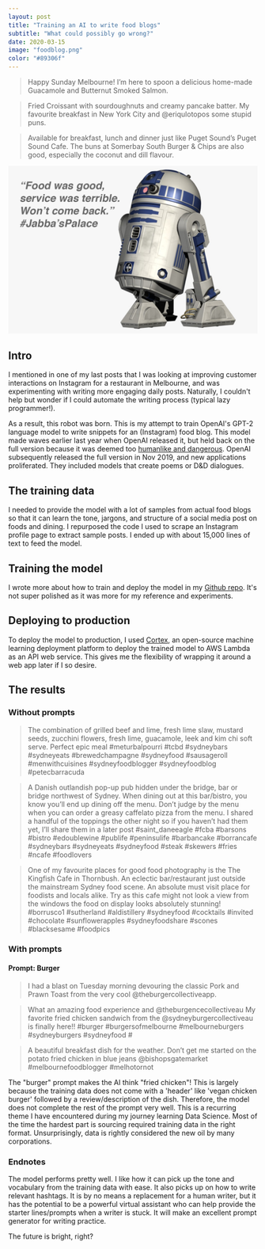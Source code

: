 ```yaml
---
layout: post
title: "Training an AI to write food blogs"
subtitle: "What could possibly go wrong?"
date: 2020-03-15
image: "foodblog.png"
color: "#89306f"
---
```

> Happy Sunday Melbourne! I’m here to spoon a delicious home-made Guacamole and Butternut Smoked Salmon.

> Fried Croissant with sourdoughnuts and creamy pancake batter. My favourite breakfast in New York City and @eriqulotopos some stupid puns.

> Available for breakfast, lunch and dinner just like Puget Sound’s Puget Sound Cafe. The buns at Somerbay South Burger & Chips are also good, especially the coconut and dill flavour.

![R2D2](/assets/images/r2d2.png)

## Intro
I mentioned in one of my last posts that I was looking at improving customer interactions on Instagram for a restaurant in Melbourne, and was experimenting with writing more engaging daily posts. Naturally, I couldn't help but wonder if I could automate the writing process (typical lazy programmer!).

As a result, this robot was born. This is my attempt to train OpenAI's GPT-2 language model to write snippets for an (Instagram) food blog. This model made waves earlier last year when OpenAI released it, but held back on the full version because it was deemed too [humanlike and dangerous](https://techcrunch.com/2019/02/17/openai-text-generator-dangerous/). OpenAI subsequently released the full version in Nov 2019, and new applications proliferated. They included models that create poems or D&D dialogues.

## The training data
I needed to provide the model with a lot of samples from actual food blogs so that it can learn the tone, jargons, and structure of a social media post on foods and dining. I repurposed the code I used to scrape an Instagram profile page to extract sample posts. I ended up with about 15,000 lines of text to feed the model.

## Training the model
I wrote more about how to train and deploy the model in my [Github repo](https://github.com/tri47/food-blog-AI-writer). It's not super polished as it was more for my reference and experiments.

## Deploying to production
To deploy the model to production, I used [Cortex](https://github.com/cortexlabs/cortex), an open-source machine learning deployment platform to deploy the trained model to AWS Lambda as an API web service. This gives me the flexibility of wrapping it around a web app later if I so desire.

## The results
### Without prompts

> The combination of grilled beef and lime, fresh lime slaw, mustard seeds, zucchini flowers, fresh lime, guacamole, leek and kim chi soft serve. Perfect epic meal #meturbalpourri #tcbd #sydneybars #sydneyeats #brewedchampagne #sydneyfood #sausageroll #menwithcuisines #sydneyfoodblogger #sydneyfoodblog #petecbarracuda

> A Danish outlandish pop-up pub hidden under the bridge, bar or bridge northwest of Sydney. When dining out at this bar/bistro, you know you’ll end up dining off the menu. Don’t judge by the menu when you can order a greasy caffelato pizza from the menu. I shared a handful of the toppings the other night so if you haven’t had them yet, I’ll share them in a later post #saint_daneeagle #fcba #barsons #bistro #edoublewine #publife #peninsulife #barbancake #borrancafe #sydneybars #sydneyeats #sydneyfood #steak #skewers #fries #ncafe #foodlovers

> One of my favourite places for good food photography is the The Kingfish Cafe in Thornbush. An eclectic bar/restaurant just outside the mainstream Sydney food scene. An absolute must visit place for foodists and locals alike. Try as this cafe might not look a view from the windows the food on display looks absolutely stunning!  #borrusco1 #sutherland #aldistillery #sydneyfood  #cocktails #invited #chocolate #sunflowerapples #sydneyfoodshare #scones #blacksesame #foodpics


### With prompts
#### Prompt: Burger

> I had a blast on Tuesday morning devouring the classic Pork and Prawn Toast from the very cool @theburgercollectiveapp.

> What an amazing food experience and @theburgencecollectiveau
My favorite fried chicken sandwich from the @sydneyburgercollectiveau is finally here!!
#burger #burgersofmelbourne #melbourneburgers #sydneyburgers #sydneyfood #

> A beautiful breakfast dish for the weather. Don’t get me started on the potato fried chicken in blue jeans @bishopsgatemarket  #melbournefoodblogger #melhotornot

The "burger" prompt makes the AI think "fried chicken"! This is largely because the training data does not come with a 'header' like 'vegan chicken burger' followed by a review/description of the dish. Therefore, the model does not complete the rest of the prompt very well. This is a recurring theme I have encountered during my journey learning Data Science. Most of the time the hardest part is sourcing required training data in the right format. Unsurprisingly, data is rightly considered the new oil by many corporations.

### Endnotes
The model performs pretty well. I like how it can pick up the tone and vocabulary from the training data with ease. It also picks up on how to write relevant hashtags. It is by no means a replacement for a human writer, but it has the potential to be a powerful virtual assistant who can help provide the starter lines/prompts when a writer is stuck. It will make an excellent prompt generator for writing practice.

The future is bright, right?
